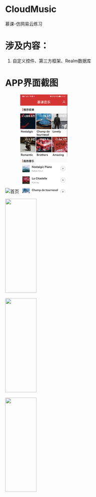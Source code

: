# CloudMusic
慕课-仿网易云练习

# 涉及内容：
1. 自定义控件、第三方框架、Realm数据库


# APP界面截图

<img width="100px" height="300px" src="https://github.com/cancersyx/CloudMusic/Screencut/netcloudmusic_main.jpg" alt="首页"/>
<img src="Screencut/netcloudmusic_main.jpg" width="30%"/>

<img width="100" height="300" src="https://github.com/cancersyx/CloudMusic/Screencut/netcloudmusic_albumlist.jpg"/><br>

<img width="100" height="300" src="https://github.com/cancersyx/CloudMusic/Screencut/netcloudmusic_play.jpg"/>

<img width="100" height="300" src="https://github.com/cancersyx/CloudMusic/Screencut/netcloudmusic_notification.jpg"/><br>

